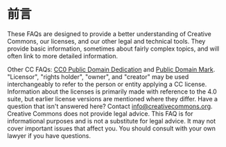 # 前言

These FAQs are designed to provide a better understanding of Creative Commons, our licenses, and our other legal and technical tools. They provide basic information, sometimes about fairly complex topics, and will often link to more detailed information.

Other CC FAQs: [CC0 Public Domain Dedication](https://wiki.creativecommons.org/wiki/CC0_FAQ) and [Public Domain Mark](https://wiki.creativecommons.org/wiki/PDM_FAQ).
"Licensor", "rights holder", "owner", and "creator" may be used interchangeably to refer to the person or entity applying a CC license.
Information about the licenses is primarily made with reference to the 4.0 suite, but earlier license versions are mentioned where they differ.
Have a question that isn't answered here? Contact info@creativecommons.org.
Creative Commons does not provide legal advice. This FAQ is for informational purposes and is not a substitute for legal advice. It may not cover important issues that affect you. You should consult with your own lawyer if you have questions.